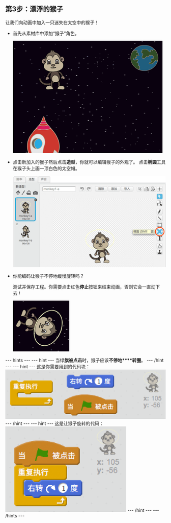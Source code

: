 ## 第3步：漂浮的猴子

让我们向动画中加入一只迷失在太空中的猴子！

+ 首先从素材库中添加“猴子”角色。
    
    ![添加猴子角色](images/space-monkey-sprite.png)

+ 点击新加入的猴子然后点击**造型**，你就可以编辑猴子的外观了。 点击**椭圆**工具在猴子头上画一顶白色的太空帽。
    
    ![猴子太空帽](images/space-monkey-edit.png)

+ 你能编码让猴子不停地缓慢旋转吗？
    
    测试并保存工程。你需要点击红色**停止**按钮来结束动画，否则它会一直动下去！
    
    ![旋转猴子代码](images/space-spin-test.png)

\--- hints \--- \--- hint \--- 当绿**旗被点击**时，猴子应该**不停地****转圈**。 \--- /hint \--- \--- hint \--- 这是你需要用到的代码块： ![Blocks for a spinning monkey](images/space-spin-blocks.png) \--- /hint \--- \--- hint \--- 这是让猴子旋转的代码： ![Code for a spinning monkey](images/space-spin-code.png) \--- /hint \--- \--- /hints \---